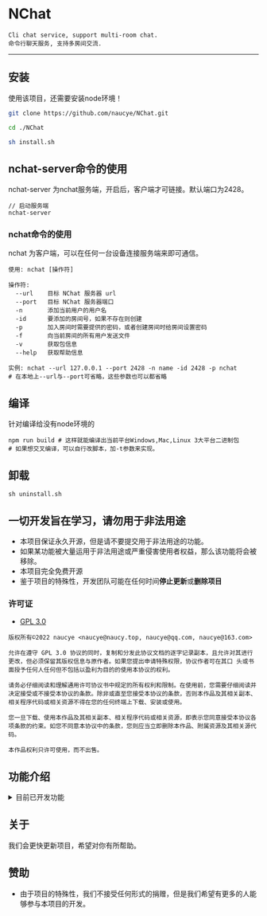 # NChat
```
Cli chat service, support multi-room chat.
命令行聊天服务, 支持多房间交流.
```

---

## 安装
使用该项目，还需要安装node环境！

``` bash
git clone https://github.com/naucye/NChat.git

cd ./NChat

sh install.sh

```

## nchat-server命令的使用

nchat-server 为nchat服务端，开启后，客户端才可链接。默认端口为2428。

```
// 启动服务端
nchat-server

```
### nchat命令的使用

nchat 为客户端，可以在任何一台设备连接服务端来即可通信。

```
使用: nchat [操作符]

操作符:
  --url    目标 NChat 服务器 url
  --port   目标 NChat 服务器端口
  -n       添加当前用户的用户名
  -id      要添加的房间号，如果不存在则创建
  -p       加入房间时需要提供的密码，或者创建房间时给房间设置密码
  -f       向当前房间的所有用户发送文件
  -v       获取包信息
  --help   获取帮助信息

实例: nchat --url 127.0.0.1 --port 2428 -n name -id 2428 -p nchat
# 在本地上--url与--port可省略，这些参数也可以都省略
```

## 编译
针对编译给没有node环境的
```
npm run build # 这样就能编译出当前平台Windows,Mac,Linux 3大平台二进制包
# 如果想交叉编译，可以自行改脚本，加-t参数来实现。
```

## 卸载
```
sh uninstall.sh
```

## 一切开发旨在学习，请勿用于非法用途

-   本项目保证永久开源，但是请不要提交用于非法用途的功能。
-   如果某功能被大量运用于非法用途或严重侵害使用者权益，那么该功能将会被移除。
-   本项目完全免费开源
-   鉴于项目的特殊性，开发团队可能在任何时间**停止更新**或**删除项目**

### 许可证

-   [GPL 3.0]([https://github.com/naucye/NChat/blob/main/LICENSE](https://github.com/naucye/NChat/blob/main/LICENSE))

```
版权所有©2022 naucye <naucye@naucy.top, naucye@qq.com, naucye@163.com>

允许在遵守 GPL 3.0 协议的同时，复制和分发此协议文档的逐字记录副本，且允许对其进行更改，但必须保留其版权信息与原作者。如果您提出申请特殊权限，协议作者可在其口 头或书面授予任何人任何但不包括以盈利为目的的使用本协议的权利。

请务必仔细阅读和理解通用许可协议书中规定的所有权利和限制。在使用前，您需要仔细阅读并决定接受或不接受本协议的条款。除非或直至您接受本协议的条款，否则本作品及其相关副本、相关程序代码或相关资源不得在您的任何终端上下载、安装或使用。

您一旦下载、使用本作品及其相关副本、相关程序代码或相关资源，即表示您同意接受本协议各项条款的约束。如您不同意本协议中的条款，您则应当立即删除本作品、附属资源及其相关源代码。

本作品权利只许可使用，而不出售。
```

## 功能介绍

<details>
  <summary>目前已开发功能</summary>

1.0(2022-7-23)

1.  多用户聊天
2.  支持创建房间

1.1.2(2022-8-27)

3.  增加通过参数指定URL:PORT来访问服务端
4.  增加加入房间密码
5.  文件传输（目前只支持小文件，普通的文本）
6.  增加快速安装脚本，以及添加2个二进制文件

</details>

## 关于

我们会更快更新项目，希望对你有所帮助。

## 赞助

-   由于项目的特殊性，我们不接受任何形式的捐赠，但是我们希望有更多的人能够参与本项目的开发。
